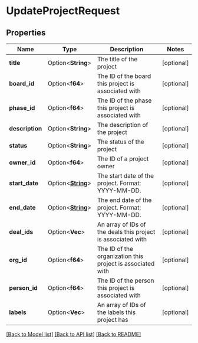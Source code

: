 # UpdateProjectRequest

## Properties

Name | Type | Description | Notes
------------ | ------------- | ------------- | -------------
**title** | Option<**String**> | The title of the project | [optional]
**board_id** | Option<**f64**> | The ID of the board this project is associated with | [optional]
**phase_id** | Option<**f64**> | The ID of the phase this project is associated with | [optional]
**description** | Option<**String**> | The description of the project | [optional]
**status** | Option<**String**> | The status of the project | [optional]
**owner_id** | Option<**f64**> | The ID of a project owner | [optional]
**start_date** | Option<[**String**](string.md)> | The start date of the project. Format: YYYY-MM-DD. | [optional]
**end_date** | Option<[**String**](string.md)> | The end date of the project. Format: YYYY-MM-DD. | [optional]
**deal_ids** | Option<**Vec<i32>**> | An array of IDs of the deals this project is associated with | [optional]
**org_id** | Option<**f64**> | The ID of the organization this project is associated with | [optional]
**person_id** | Option<**f64**> | The ID of the person this project is associated with | [optional]
**labels** | Option<**Vec<i32>**> | An array of IDs of the labels this project has | [optional]

[[Back to Model list]](../README.md#documentation-for-models) [[Back to API list]](../README.md#documentation-for-api-endpoints) [[Back to README]](../README.md)


